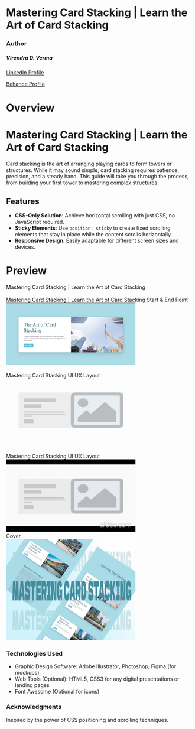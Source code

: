 # Mastering Card Stacking | Learn the Art of Card Stacking

### Author
##### Virendra D. Verma

<a href="https://www.linkedin.com/in/dharmendraverma95/" target="_blank">LinkedIn Profile </a>

<a href="https://www.behance.net/dhirukumar" target="_blank">Behance Profile </a>


# Overview

# Mastering Card Stacking | Learn the Art of Card Stacking

Card stacking is the art of arranging playing cards to form towers or structures. While it may sound simple, card stacking requires patience, precision, and a steady hand. This guide will take you through the process, from building your first tower to mastering complex structures.

## Features
- **CSS-Only Solution**: Achieve horizontal scrolling with just CSS, no JavaScript required.
- **Sticky Elements**: Use `position: sticky` to create fixed scrolling elements that stay in place while the content scrolls horizontally.
- **Responsive Design**: Easily adaptable for different screen sizes and devices.



# Preview
<span>Mastering Card Stacking | Learn the Art of Card Stacking</span>
<br />
<a href="https://www.behance.net/gallery/217409495/Mastering-Card-Stacking" target="_blank">
<img style="width:350px;" src="./img/masteringCardStacking.gif" alt="" /></a>
<br/>
<span>Mastering Card Stacking | Learn the Art of Card Stacking Start & End Point </span>
<br/>
<a href="https://www.behance.net/gallery/217409495/Mastering-Card-Stacking" target="_blank">
<img style="width:350px;" src="./img/masteringCardStackingStartPoint.png" alt="" />
<br />
<img style="width:350px;" src="./img/masteringCardStackingStart&EndPoint.png" alt="" />
</a>
<br/>
<span>Mastering Card Stacking UI UX Layout</span>
<br/>
<a href="https://www.behance.net/gallery/217409495/Mastering-Card-Stacking" target="_blank">
<img style="width:350px;" src="./img/masteringCardStackingUIUX.png" alt="" />
</a>

<br />
<span>Mastering Card Stacking UI UX Layout</span>
<br />
<a href="https://www.behance.net/gallery/217409495/Mastering-Card-Stacking" target="_blank">
<img style="width:350px;" src="./img/masteringCardStackingUIUX.gif" alt="" />
</a>
<br/>
<span>Cover</span>
<br/>
<a href="https://www.behance.net/gallery/217409495/Mastering-Card-Stacking" target="_blank">
<img style="width:350px;" src="./img/cover.png" alt="" />
</a>
<br />

### Technologies Used
<ul>
  <li>Graphic Design Software: Adobe Illustrator, Photoshop, Figma (for mockups)</li>
  <li>Web Tools (Optional): HTML5, CSS3 for any digital presentations or landing pages</li>
  <li>Font Awesome (Optional for icons)</li>
</ul>

###  Acknowledgments
Inspired by the power of CSS positioning and scrolling techniques.





